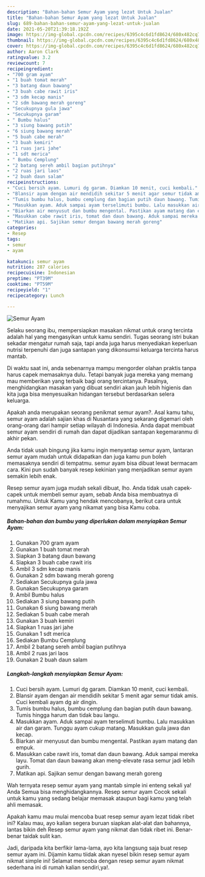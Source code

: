 ```yaml
---
description: "Bahan-bahan Semur Ayam yang lezat Untuk Jualan"
title: "Bahan-bahan Semur Ayam yang lezat Untuk Jualan"
slug: 689-bahan-bahan-semur-ayam-yang-lezat-untuk-jualan
date: 2021-05-20T21:39:18.192Z
image: https://img-global.cpcdn.com/recipes/6395c4c6d1fd8624/680x482cq70/semur-ayam-foto-resep-utama.jpg
thumbnail: https://img-global.cpcdn.com/recipes/6395c4c6d1fd8624/680x482cq70/semur-ayam-foto-resep-utama.jpg
cover: https://img-global.cpcdn.com/recipes/6395c4c6d1fd8624/680x482cq70/semur-ayam-foto-resep-utama.jpg
author: Aaron Clark
ratingvalue: 3.2
reviewcount: 7
recipeingredient:
- "700 gram ayam"
- "1 buah tomat merah"
- "3 batang daun bawang"
- "3 buah cabe rawit iris"
- "3 sdm kecap manis"
- "2 sdm bawang merah goreng"
- "Secukupnya gula jawa"
- "Secukupnya garam"
- " Bumbu halus"
- "3 siung bawang putih"
- "6 siung bawang merah"
- "5 buah cabe merah"
- "3 buah kemiri"
- "1 ruas jari jahe"
- "1 sdt merica"
- " Bumbu Cemplung"
- "2 batang sereh ambil bagian putihnya"
- "2 ruas jari laos"
- "2 buah daun salam"
recipeinstructions:
- "Cuci bersih ayam. Lumuri dg garam. Diamkan 10 menit, cuci kembali."
- "Blansir ayam dengan air mendidih sekitar 5 menit agar semur tidak amis. Cuci kembali ayam dg air dingin."
- "Tumis bumbu halus, bumbu cemplung dan bagian putih daun bawang. Tumis hingga harum dan tidak bau langu."
- "Masukkan ayam. Aduk sampai ayam terselimuti bumbu. Lalu masukkan air dan garam. Tunggu ayam cukup matang. Masukkan gula jawa dan kecap."
- "Biarkan air menyusut dan bumbu mengental. Pastikan ayam matang dan empuk."
- "Masukkan cabe rawit iris, tomat dan daun bawang. Aduk sampai mereka layu. Tomat dan daun bawang akan meng-elevate rasa semur jadi lebih gurih."
- "Matikan api. Sajikan semur dengan bawang merah goreng"
categories:
- Resep
tags:
- semur
- ayam

katakunci: semur ayam 
nutrition: 287 calories
recipecuisine: Indonesian
preptime: "PT39M"
cooktime: "PT59M"
recipeyield: "1"
recipecategory: Lunch

---
```



![Semur Ayam](https://img-global.cpcdn.com/recipes/6395c4c6d1fd8624/680x482cq70/semur-ayam-foto-resep-utama.jpg)

Selaku seorang ibu, mempersiapkan masakan nikmat untuk orang tercinta adalah hal yang mengasyikan untuk kamu sendiri. Tugas seorang istri bukan sekadar mengatur rumah saja, tapi anda juga harus menyediakan keperluan nutrisi terpenuhi dan juga santapan yang dikonsumsi keluarga tercinta harus mantab.

Di waktu  saat ini, anda sebenarnya mampu mengorder olahan praktis tanpa harus capek memasaknya dulu. Tetapi banyak juga mereka yang memang mau memberikan yang terbaik bagi orang tercintanya. Pasalnya, menghidangkan masakan yang dibuat sendiri akan jauh lebih higienis dan kita juga bisa menyesuaikan hidangan tersebut berdasarkan selera keluarga. 



Apakah anda merupakan seorang penikmat semur ayam?. Asal kamu tahu, semur ayam adalah sajian khas di Nusantara yang sekarang digemari oleh orang-orang dari hampir setiap wilayah di Indonesia. Anda dapat membuat semur ayam sendiri di rumah dan dapat dijadikan santapan kegemaranmu di akhir pekan.

Anda tidak usah bingung jika kamu ingin menyantap semur ayam, lantaran semur ayam mudah untuk didapatkan dan juga kamu pun boleh memasaknya sendiri di tempatmu. semur ayam bisa dibuat lewat bermacam cara. Kini pun sudah banyak resep kekinian yang menjadikan semur ayam semakin lebih enak.

Resep semur ayam juga mudah sekali dibuat, lho. Anda tidak usah capek-capek untuk membeli semur ayam, sebab Anda bisa membuatnya di rumahmu. Untuk Kamu yang hendak mencobanya, berikut cara untuk menyajikan semur ayam yang nikamat yang bisa Kamu coba.

<!--inarticleads1-->

##### Bahan-bahan dan bumbu yang diperlukan dalam menyiapkan Semur Ayam:

1. Gunakan 700 gram ayam
1. Gunakan 1 buah tomat merah
1. Siapkan 3 batang daun bawang
1. Siapkan 3 buah cabe rawit iris
1. Ambil 3 sdm kecap manis
1. Gunakan 2 sdm bawang merah goreng
1. Sediakan Secukupnya gula jawa
1. Gunakan Secukupnya garam
1. Ambil  Bumbu halus
1. Sediakan 3 siung bawang putih
1. Gunakan 6 siung bawang merah
1. Sediakan 5 buah cabe merah
1. Gunakan 3 buah kemiri
1. Siapkan 1 ruas jari jahe
1. Gunakan 1 sdt merica
1. Sediakan  Bumbu Cemplung
1. Ambil 2 batang sereh ambil bagian putihnya
1. Ambil 2 ruas jari laos
1. Gunakan 2 buah daun salam




<!--inarticleads2-->

##### Langkah-langkah menyiapkan Semur Ayam:

1. Cuci bersih ayam. Lumuri dg garam. Diamkan 10 menit, cuci kembali.
1. Blansir ayam dengan air mendidih sekitar 5 menit agar semur tidak amis. Cuci kembali ayam dg air dingin.
1. Tumis bumbu halus, bumbu cemplung dan bagian putih daun bawang. Tumis hingga harum dan tidak bau langu.
1. Masukkan ayam. Aduk sampai ayam terselimuti bumbu. Lalu masukkan air dan garam. Tunggu ayam cukup matang. Masukkan gula jawa dan kecap.
1. Biarkan air menyusut dan bumbu mengental. Pastikan ayam matang dan empuk.
1. Masukkan cabe rawit iris, tomat dan daun bawang. Aduk sampai mereka layu. Tomat dan daun bawang akan meng-elevate rasa semur jadi lebih gurih.
1. Matikan api. Sajikan semur dengan bawang merah goreng




Wah ternyata resep semur ayam yang mantab simple ini enteng sekali ya! Anda Semua bisa menghidangkannya. Resep semur ayam Cocok sekali untuk kamu yang sedang belajar memasak ataupun bagi kamu yang telah ahli memasak.

Apakah kamu mau mulai mencoba buat resep semur ayam lezat tidak ribet ini? Kalau mau, ayo kalian segera buruan siapkan alat-alat dan bahannya, lantas bikin deh Resep semur ayam yang nikmat dan tidak ribet ini. Benar-benar taidak sulit kan. 

Jadi, daripada kita berfikir lama-lama, ayo kita langsung saja buat resep semur ayam ini. Dijamin kamu tiidak akan nyesel bikin resep semur ayam nikmat simple ini! Selamat mencoba dengan resep semur ayam nikmat sederhana ini di rumah kalian sendiri,ya!.

